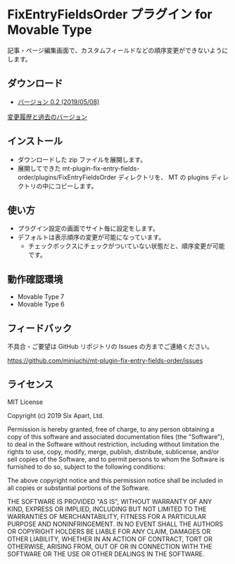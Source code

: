# FixEntryFieldsOrder プラグイン for Movable Type

記事・ページ編集画面で、カスタムフィールドなどの順序変更ができないようにします。

## ダウンロード

* [バージョン 0.2 (2019/05/08)](https://github.com/miniuchi/mt-plugin-fix-entry-fields-order/releases/download/0.2/mt-plugin-fix-entry-fields-order-0.2.zip)

[変更履歴と過去のバージョン](https://github.com/miniuchi/mt-plugin-fix-entry-fields-order/releases)

## インストール

* ダウンロードした zip ファイルを展開します。
* 展開してできた mt-plugin-fix-entry-fields-order/plugins/FixEntryFieldsOrder ディレクトリを、 MT の plugins ディレクトリの中にコピーします。

## 使い方

* プラグイン設定の画面でサイト毎に設定をします。
* デフォルトは表示順序の変更が可能になっています。
  * チェックボックスにチェックがついていない状態だと、順序変更が可能です。

## 動作確認環境

* Movable Type 7
* Movable Type 6

## フィードバック

不具合・ご要望は GitHub リポジトリの Issues の方までご連絡ください。

https://github.com/miniuchi/mt-plugin-fix-entry-fields-order/issues

## ライセンス

MIT License

Copyright (c) 2019 Six Apart, Ltd.

Permission is hereby granted, free of charge, to any person obtaining a copy of this software and associated documentation files (the "Software"), to deal in the Software without restriction, including without limitation the rights to use, copy, modify, merge, publish, distribute, sublicense, and/or sell copies of the Software, and to permit persons to whom the Software is furnished to do so, subject to the following conditions:

The above copyright notice and this permission notice shall be included in all copies or substantial portions of the Software.

THE SOFTWARE IS PROVIDED "AS IS", WITHOUT WARRANTY OF ANY KIND, EXPRESS OR IMPLIED, INCLUDING BUT NOT LIMITED TO THE WARRANTIES OF MERCHANTABILITY, FITNESS FOR A PARTICULAR PURPOSE AND NONINFRINGEMENT. IN NO EVENT SHALL THE AUTHORS OR COPYRIGHT HOLDERS BE LIABLE FOR ANY CLAIM, DAMAGES OR OTHER LIABILITY, WHETHER IN AN ACTION OF CONTRACT, TORT OR OTHERWISE, ARISING FROM, OUT OF OR IN CONNECTION WITH THE SOFTWARE OR THE USE OR OTHER DEALINGS IN THE SOFTWARE.

